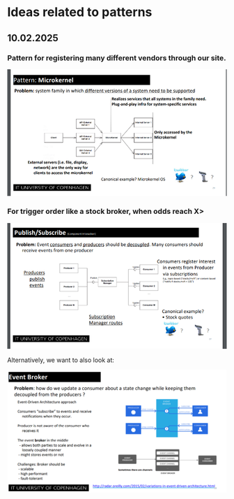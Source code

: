 # Ideas related to patterns

## 10.02.2025

### Pattern for registering many different vendors through our site.

![alt text](/Illustrations/image.png)

### For trigger order like a stock broker, when odds reach X>

![alt text](/Illustrations/image-1.png)

Alternatively, we want to also look at:

![alt text](/Illustrations/image-2.png)
